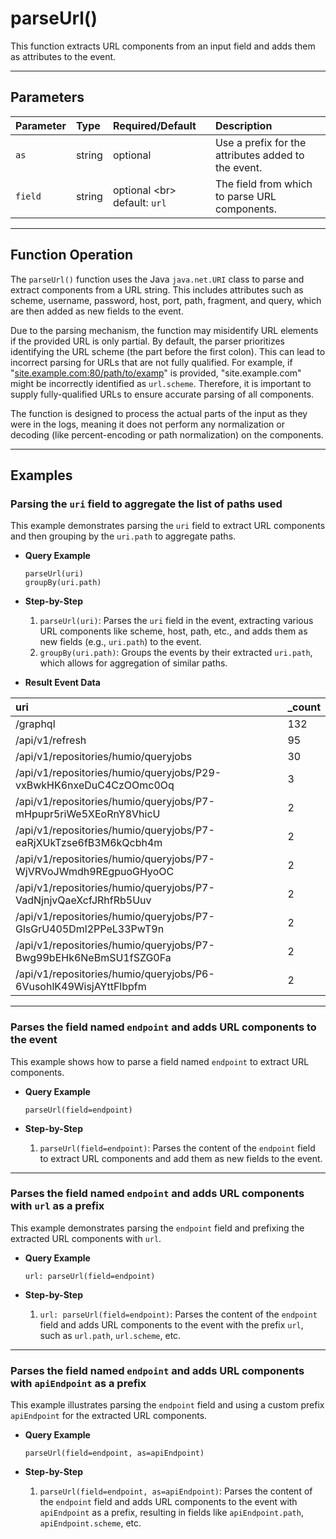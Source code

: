 # parseUrl()

This function extracts URL components from an input field and adds them as attributes to the event.

***

## Parameters

| Parameter | Type | Required/Default | Description |
| :--- | :--- | :--- | :--- |
| `as` | string | optional | Use a prefix for the attributes added to the event. |
| `field` | string | optional \<br\> default: `url` | The field from which to parse URL components. |

***

## Function Operation

The `parseUrl()` function uses the Java `java.net.URI` class to parse and extract components from a URL string. This includes attributes such as scheme, username, password, host, port, path, fragment, and query, which are then added as new fields to the event.

Due to the parsing mechanism, the function may misidentify URL elements if the provided URL is only partial. By default, the parser prioritizes identifying the URL scheme (the part before the first colon). This can lead to incorrect parsing for URLs that are not fully qualified. For example, if "[site.example.com:80/path/to/examp](https://www.google.com/search?q=https://site.example.com:80/path/to/examp)" is provided, "site.example.com" might be incorrectly identified as `url.scheme`. Therefore, it is important to supply fully-qualified URLs to ensure accurate parsing of all components.

The function is designed to process the actual parts of the input as they were in the logs, meaning it does not perform any normalization or decoding (like percent-encoding or path normalization) on the components.

***

## Examples

### Parsing the `uri` field to aggregate the list of paths used

This example demonstrates parsing the `uri` field to extract URL components and then grouping by the `uri.path` to aggregate paths.

  * **Query Example**

    ```
    parseUrl(uri)
    groupBy(uri.path)
    ```

  * **Step-by-Step**

    1.  `parseUrl(uri)`: Parses the `uri` field in the event, extracting various URL components like scheme, host, path, etc., and adds them as new fields (e.g., `uri.path`) to the event.
    2.  `groupBy(uri.path)`: Groups the events by their extracted `uri.path`, which allows for aggregation of similar paths.

  * **Result Event Data**

| uri | \_count |
| :--- | :--- |
| /graphql | 132 |
| /api/v1/refresh | 95 |
| /api/v1/repositories/humio/queryjobs | 30 |
| /api/v1/repositories/humio/queryjobs/P29-vxBwkHK6nxeDuC4CzOOmc0Oq | 3 |
| /api/v1/repositories/humio/queryjobs/P7-mHpupr5riWe5XEoRnY8VhicU | 2 |
| /api/v1/repositories/humio/queryjobs/P7-eaRjXUkTzse6fB3M6kQcbh4m | 2 |
| /api/v1/repositories/humio/queryjobs/P7-WjVRVoJWmdh9REgpuoGHyoOC | 2 |
| /api/v1/repositories/humio/queryjobs/P7-VadNjnjvQaeXcfJRhfRb5Uuv | 2 |
| /api/v1/repositories/humio/queryjobs/P7-GlsGrU405Dml2PPeL33PwT9n | 2 |
| /api/v1/repositories/humio/queryjobs/P7-Bwg99bEHk6NeBmSU1fSZG0Fa | 2 |
| /api/v1/repositories/humio/queryjobs/P6-6VusohlK49WisjAYttFlbpfm | 2 |

---

### Parses the field named `endpoint` and adds URL components to the event

This example shows how to parse a field named `endpoint` to extract URL components.

  * **Query Example**

    ```
    parseUrl(field=endpoint)
    ```

  * **Step-by-Step**

    1.  `parseUrl(field=endpoint)`: Parses the content of the `endpoint` field to extract URL components and add them as new fields to the event.

---

### Parses the field named `endpoint` and adds URL components with `url` as a prefix

This example demonstrates parsing the `endpoint` field and prefixing the extracted URL components with `url`.

  * **Query Example**

    ```
    url: parseUrl(field=endpoint)
    ```

  * **Step-by-Step**

    1.  `url: parseUrl(field=endpoint)`: Parses the content of the `endpoint` field and adds URL components to the event with the prefix `url`, such as `url.path`, `url.scheme`, etc.

---

### Parses the field named `endpoint` and adds URL components with `apiEndpoint` as a prefix

This example illustrates parsing the `endpoint` field and using a custom prefix `apiEndpoint` for the extracted URL components.

  * **Query Example**

    ```
    parseUrl(field=endpoint, as=apiEndpoint)
    ```

  * **Step-by-Step**

    1.  `parseUrl(field=endpoint, as=apiEndpoint)`: Parses the content of the `endpoint` field and adds URL components to the event with `apiEndpoint` as a prefix, resulting in fields like `apiEndpoint.path`, `apiEndpoint.scheme`, etc.